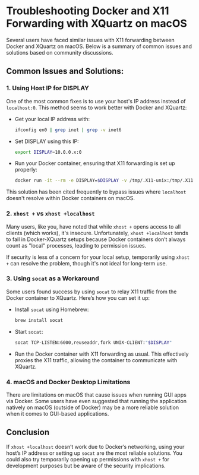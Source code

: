 
# Troubleshooting Docker and X11 Forwarding with XQuartz on macOS

Several users have faced similar issues with X11 forwarding between Docker and XQuartz on macOS. Below is a summary of common issues and solutions based on community discussions.

## Common Issues and Solutions:

### 1. Using Host IP for DISPLAY

One of the most common fixes is to use your host's IP address instead of `localhost:0`. This method seems to work better with Docker and XQuartz:

- Get your local IP address with:
  ```bash
  ifconfig en0 | grep inet | grep -v inet6
  ```
- Set DISPLAY using this IP:
  ```bash
  export DISPLAY=10.0.0.x:0
  ```
- Run your Docker container, ensuring that X11 forwarding is set up properly:
  ```bash
  docker run -it --rm -e DISPLAY=$DISPLAY -v /tmp/.X11-unix:/tmp/.X11-unix your-docker-image
  ```

This solution has been cited frequently to bypass issues where `localhost` doesn't resolve within Docker containers on macOS.

### 2. `xhost +` vs `xhost +localhost`

Many users, like you, have noted that while `xhost +` opens access to all clients (which works), it's insecure. Unfortunately, `xhost +localhost` tends to fail in Docker-XQuartz setups because Docker containers don’t always count as "local" processes, leading to permission issues.

If security is less of a concern for your local setup, temporarily using `xhost +` can resolve the problem, though it's not ideal for long-term use.

### 3. Using `socat` as a Workaround

Some users found success by using `socat` to relay X11 traffic from the Docker container to XQuartz. Here’s how you can set it up:

- Install `socat` using Homebrew:
  ```bash
  brew install socat
  ```
- Start `socat`:
  ```bash
  socat TCP-LISTEN:6000,reuseaddr,fork UNIX-CLIENT:"$DISPLAY"
  ```
- Run the Docker container with X11 forwarding as usual. This effectively proxies the X11 traffic, allowing the container to communicate with XQuartz.

### 4. macOS and Docker Desktop Limitations

There are limitations on macOS that cause issues when running GUI apps via Docker. Some users have even suggested that running the application natively on macOS (outside of Docker) may be a more reliable solution when it comes to GUI-based applications.

## Conclusion

If `xhost +localhost` doesn’t work due to Docker’s networking, using your host’s IP address or setting up `socat` are the most reliable solutions. You could also try temporarily opening up permissions with `xhost +` for development purposes but be aware of the security implications.
